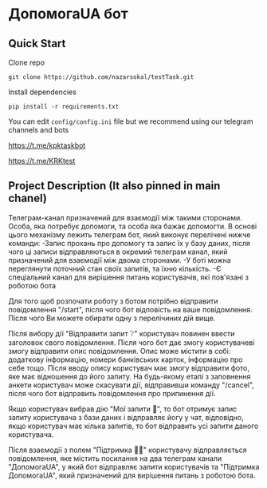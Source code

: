 # ДопомогаUA бот

## Quick Start

Clone repo

```
git clone https://github.com/nazarsokal/testTask.git
```

Install dependencies

```
pip install -r requirements.txt
```

You can edit `config/config.ini` file but we recommend using our telegram channels and bots

https://t.me/kpktaskbot

https://t.me/KRKtest



## Project Description (It also pinned in main chanel)

Телеграм-канал призначений для взаємодії між такими сторонами. Особа, яка потребує допомоги, та особа яка бажає допомогти. В основі цього механізму лежить телеграм бот, який виконує перелічені нижче команди:
-Запис прохань про допомогу та запис їх у базу даних, після чого ці записи відправляються в окремий телеграм канал, який призначений для взаємодії між двома сторонами.
-У боті можна переглянути поточний стан своїх запитів, та їхню кількість.
-Є спеціальний канал для вирішення питань користувачів, які пов'язані з роботою бота


Для того щоб розпочати роботу з ботом потрібно відправити повідомлення "/start", після чого бот відповість на ваше повідомлення. Після чого Ви можете обирати одну з перелічиних дій вище.

Після вибору дії "Відправити запит ❔" користувач повинен ввести заголовок свого повідомлення. Після чого бот дає змогу користувачеві змогу відправити опис повідомлення. Опис може містити в собі: додаткову інформацію, номери банківських карток, інформацію про себе тощо. Після вводу опису користувач має змогу відправити фото, яке має відношення до його запиту. На будь-якому етапі з заповнення анкети користувач може скасувати дії, відправивши команду "/cancel", після чого бот відправить повідомлення про припинення дії.


Якщо користувач вибрав дію "Мої запити 📝", то бот отримує запис запиту користувача з бази даних і відправляє йогу у чат, відповідно, якщо користувач має кілька запитів, то бот відправить усі запити даного користувача.


Після взаємодії з полем "Підтримка 💁‍♂️" користувачу відправляється повідомлення, яке містить посилання на два телеграм канали "ДопомогаUA", у який бот відправляє запити користувачів та "Підтримка ДопомогаUA", який призначений для вирішення питань з роботою бота.
